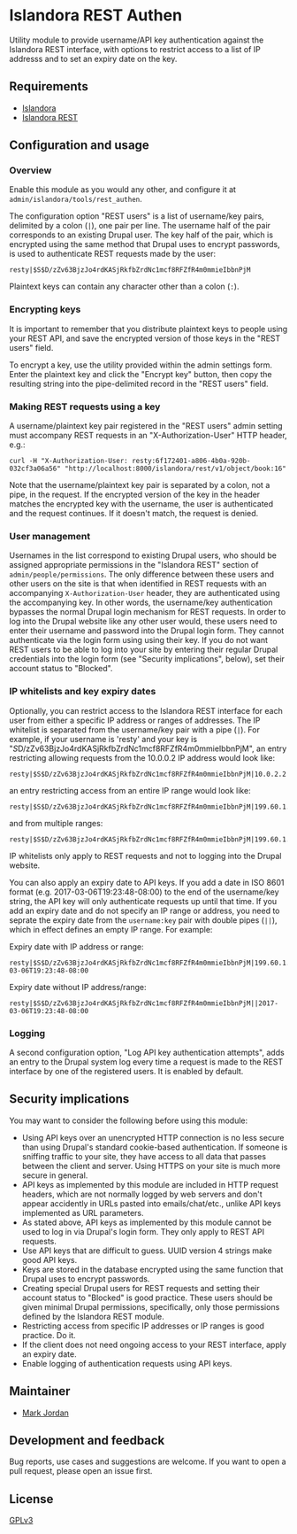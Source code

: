 # Islandora REST Authen

Utility module to provide username/API key authentication against the Islandora REST interface, with options to restrict access to a list of IP addresss and to set an expiry date on the key.

## Requirements

* [Islandora](https://github.com/Islandora/islandora)
* [Islandora REST](https://github.com/discoverygarden/islandora_rest)

## Configuration and usage

### Overview

Enable this module as you would any other, and configure it at `admin/islandora/tools/rest_authen`.

The configuration option "REST users" is a list of username/key pairs, delimited by a colon (`|`), one pair per line. The username half of the pair corresponds to an existing Drupal user. The key half of the pair, which is encrypted using the same method that Drupal uses to encrypt passwords, is used to authenticate REST requests made by the user:

```
resty|$S$D/zZv63BjzJo4rdKASjRkfbZrdNc1mcf8RFZfR4m0mmieIbbnPjM
```

Plaintext keys can contain any character other than a colon (`:`).

### Encrypting keys

It is important to remember that you distribute plaintext keys to people using your REST API, and save the encrypted version of those keys in the "REST users" field.

To encrypt a key, use the utility provided within the admin settings form. Enter the plaintext key and click the "Encrypt key" button, then copy the resulting string into the pipe-delimited record in the "REST users" field.

### Making REST requests using a key

A username/plaintext key pair registered in the "REST users" admin setting must accompany REST requests in an "X-Authorization-User" HTTP header, e.g.:

`curl -H "X-Authorization-User: resty:6f172401-a806-4b0a-920b-032cf3a06a56" "http://localhost:8000/islandora/rest/v1/object/book:16"`

Note that the username/plaintext key pair is separated by a colon, not a pipe, in the request. If the encrypted version of the key in the header matches the encrypted key with the username, the user is authenticated and the request continues. If it doesn't match, the request is denied.

### User management

Usernames in the list correspond to existing Drupal users, who should be assigned appropriate permissions in the "Islandora REST" section of `admin/people/permissions`. The only difference between these users and other users on the site is that when identified in REST requests with an accompanying `X-Authorization-User` header, they are authenticated using the accompanying key. In other words, the username/key authentication bypasses the normal Drupal login mechanism for REST requests. In order to log into the Drupal website like any other user would, these users need to enter their username and password into the Drupal login form. They cannot authenticate via the login form using using their key. If you do not want REST users to be able to log into your site by entering their regular Drupal credentials into the login form (see "Security implications", below), set their account status to "Blocked".

### IP whitelists and key expiry dates

Optionally, you can restrict access to the Islandora REST interface for each user from either a specific IP address or ranges of addresses. The IP whitelist is separated from the username/key pair with a pipe (`|`). For example, if your username is 'resty' and your key is "$S$D/zZv63BjzJo4rdKASjRkfbZrdNc1mcf8RFZfR4m0mmieIbbnPjM", an entry restricting allowing requests from the 10.0.0.2 IP address would look like:

```
resty|$S$D/zZv63BjzJo4rdKASjRkfbZrdNc1mcf8RFZfR4m0mmieIbbnPjM|10.0.2.2
```

an entry restricting access from an entire IP range would look like:

```
resty|$S$D/zZv63BjzJo4rdKASjRkfbZrdNc1mcf8RFZfR4m0mmieIbbnPjM|199.60.1.0:199.60.18.255
```

and from multiple ranges:

```
resty|$S$D/zZv63BjzJo4rdKASjRkfbZrdNc1mcf8RFZfR4m0mmieIbbnPjM|199.60.1.0:199.60.18.255,142.58.224.0:142.58.255.255
```

IP whitelists only apply to REST requests and not to logging into the Drupal website.

You can also apply an expiry date to API keys. If you add a date in ISO 8601 format (e.g. 2017-03-06T19:23:48-08:00) to the end of the username/key string, the API key will only authenticate requests up until that time. If you add an expiry date and do not specify an IP range or address, you need to seprate the expiry date from the `username:key` pair with double pipes (`||`), which in effect defines an empty IP range. For example:

Expiry date with IP address or range:

```
resty|$S$D/zZv63BjzJo4rdKASjRkfbZrdNc1mcf8RFZfR4m0mmieIbbnPjM|199.60.1.0:199.60.18.255|2017-03-06T19:23:48-08:00
```

Expiry date without IP address/range:

```
resty|$S$D/zZv63BjzJo4rdKASjRkfbZrdNc1mcf8RFZfR4m0mmieIbbnPjM||2017-03-06T19:23:48-08:00
```

### Logging

A second configuration option, "Log API key authentication attempts", adds an entry to the Drupal system log every time a request is made to the REST interface by one of the registered users. It is enabled by default.

## Security implications

You may want to consider the following before using this module:

* Using API keys over an unencrypted HTTP connection is no less secure than using Drupal's standard cookie-based authentication. If someone is sniffing traffic to your site, they have access to all data that passes between the client and server. Using HTTPS on your site is much more secure in general.
* API keys as implemented by this module are included in HTTP request headers, which are not normally logged by web servers and don't appear accidently in URLs pasted into emails/chat/etc., unlike API keys implemented as URL parameters.
* As stated above, API keys as implemented by this module cannot be used to log in via Drupal's login form. They only apply to REST API requests.
* Use API keys that are difficult to guess. UUID version 4 strings make good API keys.
* Keys are stored in the database encrypted using the same function that Drupal uses to encrypt passwords.
* Creating special Drupal users for REST requests and setting their account status to "Blocked" is good practice. These users should be given minimal Drupal permissions, specifically, only those permissions defined by the Islandora REST module.
* Restricting access from specific IP addresses or IP ranges is good practice. Do it.
* If the client does not need ongoing access to your REST interface, apply an expiry date.
* Enable logging of authentication requests using API keys.


## Maintainer

* [Mark Jordan](https://github.com/mjordan)

## Development and feedback

Bug reports, use cases and suggestions are welcome. If you want to open a pull request, please open an issue first.

## License

 [GPLv3](http://www.gnu.org/licenses/gpl-3.0.txt)
